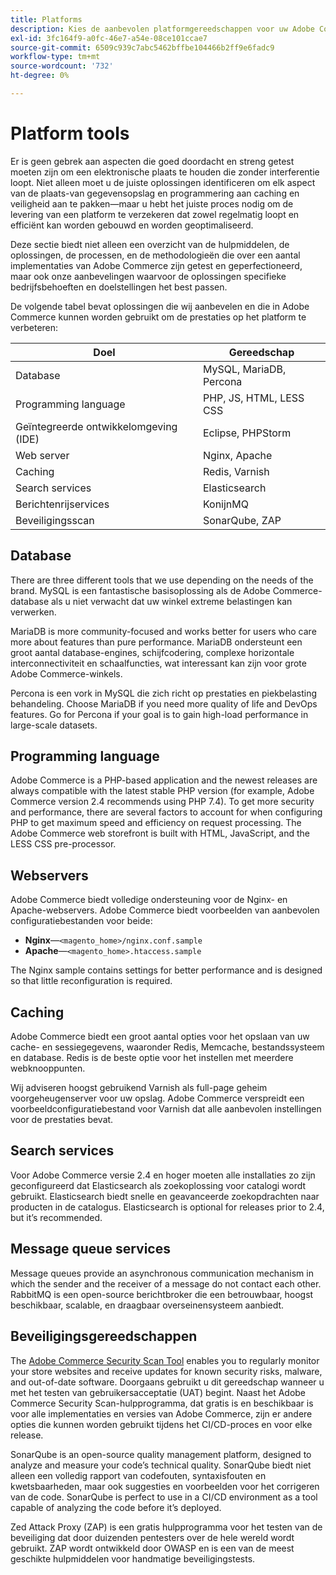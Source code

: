 ```yaml
---
title: Platforms
description: Kies de aanbevolen platformgereedschappen voor uw Adobe Commerce-implementatie.
exl-id: 3fc164f9-a0fc-46e7-a54e-08ce101ccae7
source-git-commit: 6509c939c7abc5462bffbe104466b2ff9e6fadc9
workflow-type: tm+mt
source-wordcount: '732'
ht-degree: 0%

---
```


# Platform tools

Er is geen gebrek aan aspecten die goed doordacht en streng getest moeten zijn om een elektronische plaats te houden die zonder interferentie loopt. Niet alleen moet u de juiste oplossingen identificeren om elk aspect van de plaats-van gegevensopslag en programmering aan caching en veiligheid aan te pakken—maar u hebt het juiste proces nodig om de levering van een platform te verzekeren dat zowel regelmatig loopt en efficiënt kan worden gebouwd en worden geoptimaliseerd.

Deze sectie biedt niet alleen een overzicht van de hulpmiddelen, de oplossingen, de processen, en de methodologieën die over een aantal implementaties van Adobe Commerce zijn getest en geperfectioneerd, maar ook onze aanbevelingen waarvoor de oplossingen specifieke bedrijfsbehoeften en doelstellingen het best passen.

De volgende tabel bevat oplossingen die wij aanbevelen en die in Adobe Commerce kunnen worden gebruikt om de prestaties op het platform te verbeteren:

| Doel | Gereedschap |
|------------------------------------------|-------------------------|
| Database | MySQL, MariaDB, Percona |
| Programming language | PHP, JS, HTML, LESS CSS |
| Geïntegreerde ontwikkelomgeving (IDE) | Eclipse, PHPStorm |
| Web server | Nginx, Apache |
| Caching | Redis, Varnish |
| Search services | Elasticsearch |
| Berichtenrijservices | KonijnMQ |
| Beveiligingsscan | SonarQube, ZAP |

## Database

There are three different tools that we use depending on the needs of the brand. MySQL is een fantastische basisoplossing als de Adobe Commerce-database als u niet verwacht dat uw winkel extreme belastingen kan verwerken.

MariaDB is more community-focused and works better for users who care more about features than pure performance. MariaDB ondersteunt een groot aantal database-engines, schijfcodering, complexe horizontale interconnectiviteit en schaalfuncties, wat interessant kan zijn voor grote Adobe Commerce-winkels.

Percona is een vork in MySQL die zich richt op prestaties en piekbelasting behandeling. Choose MariaDB if you need more quality of life and DevOps features. Go for Percona if your goal is to gain high-load performance in large-scale datasets.

## Programming language

Adobe Commerce is a PHP-based application and the newest releases are always compatible with the latest stable PHP version (for example, Adobe Commerce version 2.4 recommends using PHP 7.4). To get more security and performance, there are several factors to account for when configuring PHP to get maximum speed and efficiency on request processing. The Adobe Commerce web storefront is built with HTML, JavaScript, and the LESS CSS pre-processor.

## Webservers

Adobe Commerce biedt volledige ondersteuning voor de Nginx- en Apache-webservers. Adobe Commerce biedt voorbeelden van aanbevolen configuratiebestanden voor beide:

- **Nginx**—`<magento_home>/nginx.conf.sample`
- **Apache**—`<magento_home>.htaccess.sample`

The Nginx sample contains settings for better performance and is designed so that little reconfiguration is required.

## Caching

Adobe Commerce biedt een groot aantal opties voor het opslaan van uw cache- en sessiegegevens, waaronder Redis, Memcache, bestandssysteem en database. Redis is de beste optie voor het instellen met meerdere webknooppunten.

Wij adviseren hoogst gebruikend Varnish als full-page geheim voorgeheugenserver voor uw opslag. Adobe Commerce verspreidt een voorbeeldconfiguratiebestand voor Varnish dat alle aanbevolen instellingen voor de prestaties bevat.

## Search services

Voor Adobe Commerce versie 2.4 en hoger moeten alle installaties zo zijn geconfigureerd dat Elasticsearch als zoekoplossing voor catalogi wordt gebruikt. Elasticsearch biedt snelle en geavanceerde zoekopdrachten naar producten in de catalogus. Elasticsearch is optional for releases prior to 2.4, but it’s recommended.

## Message queue services

Message queues provide an asynchronous communication mechanism in which the sender and the receiver of a message do not contact each other. RabbitMQ is een open-source berichtbroker die een betrouwbaar, hoogst beschikbaar, scalable, en draagbaar overseinensysteem aanbiedt.

## Beveiligingsgereedschappen

The [Adobe Commerce Security Scan Tool](https://docs.magento.com/user-guide/magento/security-scan.html) enables you to regularly monitor your store websites and receive updates for known security risks, malware, and out-of-date software. Doorgaans gebruikt u dit gereedschap wanneer u met het testen van gebruikersacceptatie (UAT) begint. Naast het Adobe Commerce Security Scan-hulpprogramma, dat gratis is en beschikbaar is voor alle implementaties en versies van Adobe Commerce, zijn er andere opties die kunnen worden gebruikt tijdens het CI/CD-proces en voor elke release.

SonarQube is an open-source quality management platform, designed to analyze and measure your code’s technical quality. SonarQube biedt niet alleen een volledig rapport van codefouten, syntaxisfouten en kwetsbaarheden, maar ook suggesties en voorbeelden voor het corrigeren van de code. SonarQube is perfect to use in a CI/CD environment as a tool capable of analyzing the code before it’s deployed.

Zed Attack Proxy (ZAP) is een gratis hulpprogramma voor het testen van de beveiliging dat door duizenden pentesters over de hele wereld wordt gebruikt. ZAP wordt ontwikkeld door OWASP en is een van de meest geschikte hulpmiddelen voor handmatige beveiligingstests.

